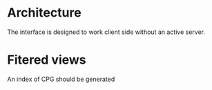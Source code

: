 # Architecture

The interface is designed to work client side without an active server.

# Fitered views

An index of CPG should be generated

